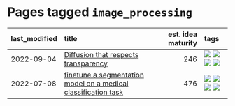 # Pages tagged `image_processing`

|last_modified|title|est. idea maturity|tags
|:---|:---|---:|:---|
|2022-09-04|[Diffusion that respects transparency](../diffusion-that-respects-transparency.md)|246|[![](https://img.shields.io/badge/tag-completed-a4124b)](../tags/completed.md) [![](https://img.shields.io/badge/tag-diffusion-496a1)](../tags/diffusion.md) [![](https://img.shields.io/badge/tag-image_processing-683f3)](../tags/image_processing.md) [![](https://img.shields.io/badge/tag-transparency-96bcc)](../tags/transparency.md)|
|2022-07-08|[finetune a segmentation model on a medical classification task](../finetune_a_segmentation_model_on_a_medical_classification_task.md)|476|[![](https://img.shields.io/badge/tag-experimental-4bcfd8)](../tags/experimental.md) [![](https://img.shields.io/badge/tag-image_processing-683f3)](../tags/image_processing.md) [![](https://img.shields.io/badge/tag-medical_image_analysis-36f98)](../tags/medical_image_analysis.md) [![](https://img.shields.io/badge/tag-tooling-96f021)](../tags/tooling.md)|